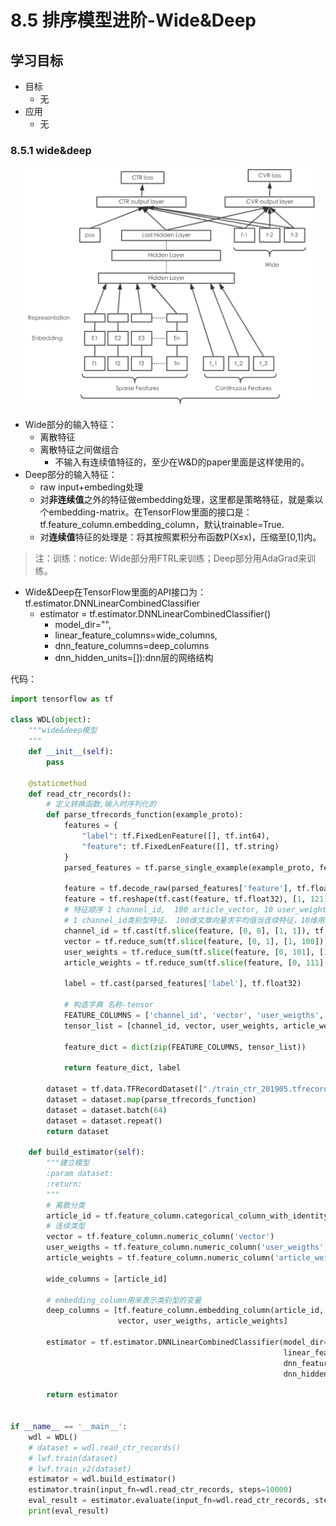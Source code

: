 # 8.5 排序模型进阶-Wide&Deep

## 学习目标

- 目标
  - 无
- 应用
  - 无

### 8.5.1 wide&deep

![](../images/wide&deep模型.png)

* Wide部分的输入特征：
  * 离散特征
  * 离散特征之间做组合
      * 不输入有连续值特征的，至少在W&D的paper里面是这样使用的。
* Deep部分的输入特征：
    * raw input+embeding处理 
    * 对**非连续值**之外的特征做embedding处理，这里都是策略特征，就是乘以个embedding-matrix。在TensorFlow里面的接口是：tf.feature_column.embedding_column，默认trainable=True. 
    * 对**连续值**特征的处理是：将其按照累积分布函数P(X≤x)，压缩至[0,1]内。 
> 注：训练：notice: Wide部分用FTRL来训练；Deep部分用AdaGrad来训练。

* Wide&Deep在TensorFlow里面的API接口为：tf.estimator.DNNLinearCombinedClassifier 
  * estimator = tf.estimator.DNNLinearCombinedClassifier()
    * model_dir="",                                                   
    * linear_feature_columns=wide_columns,                                                   
    * dnn_feature_columns=deep_columns
    * dnn_hidden_units=[]):dnn层的网络结构

代码：

```python
import tensorflow as tf

class WDL(object):
    """wide&deep模型
    """
    def __init__(self):
        pass

    @staticmethod
    def read_ctr_records():
        # 定义转换函数,输入时序列化的
        def parse_tfrecords_function(example_proto):
            features = {
                "label": tf.FixedLenFeature([], tf.int64),
                "feature": tf.FixedLenFeature([], tf.string)
            }
            parsed_features = tf.parse_single_example(example_proto, features)

            feature = tf.decode_raw(parsed_features['feature'], tf.float64)
            feature = tf.reshape(tf.cast(feature, tf.float32), [1, 121])
            # 特征顺序 1 channel_id,  100 article_vector, 10 user_weights, 10 article_weights
            # 1 channel_id类别型特征， 100维文章向量求平均值当连续特征，10维用户权重求平均值当连续特征
            channel_id = tf.cast(tf.slice(feature, [0, 0], [1, 1]), tf.int32)
            vector = tf.reduce_sum(tf.slice(feature, [0, 1], [1, 100]), axis=1)
            user_weights = tf.reduce_sum(tf.slice(feature, [0, 101], [1, 10]), axis=1)
            article_weights = tf.reduce_sum(tf.slice(feature, [0, 111], [1, 10]), axis=1)

            label = tf.cast(parsed_features['label'], tf.float32)

            # 构造字典 名称-tensor
            FEATURE_COLUMNS = ['channel_id', 'vector', 'user_weigths', 'article_weights']
            tensor_list = [channel_id, vector, user_weights, article_weights]

            feature_dict = dict(zip(FEATURE_COLUMNS, tensor_list))

            return feature_dict, label

        dataset = tf.data.TFRecordDataset(["./train_ctr_201905.tfrecords"])
        dataset = dataset.map(parse_tfrecords_function)
        dataset = dataset.batch(64)
        dataset = dataset.repeat()
        return dataset

    def build_estimator(self):
        """建立模型
        :param dataset:
        :return:
        """
        # 离散分类
        article_id = tf.feature_column.categorical_column_with_identity('channel_id', num_buckets=25)
        # 连续类型
        vector = tf.feature_column.numeric_column('vector')
        user_weigths = tf.feature_column.numeric_column('user_weigths')
        article_weights = tf.feature_column.numeric_column('article_weights')

        wide_columns = [article_id]

        # embedding_column用来表示类别型的变量
        deep_columns = [tf.feature_column.embedding_column(article_id, dimension=25),
                        vector, user_weigths, article_weights]

        estimator = tf.estimator.DNNLinearCombinedClassifier(model_dir="./ckpt/wide_and_deep",
                                                             linear_feature_columns=wide_columns,
                                                             dnn_feature_columns=deep_columns,
                                                             dnn_hidden_units=[1024, 512, 256])

        return estimator


if __name__ == '__main__':
    wdl = WDL()
    # dataset = wdl.read_ctr_records()
    # lwf.train(dataset)
    # lwf.train_v2(dataset)
    estimator = wdl.build_estimator()
    estimator.train(input_fn=wdl.read_ctr_records, steps=10000)
    eval_result = estimator.evaluate(input_fn=wdl.read_ctr_records, steps=10000)
    print(eval_result)
```

